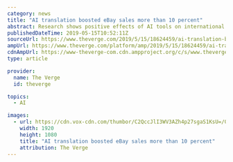 ```yaml
---
category: news
title: "AI translation boosted eBay sales more than 10 percent"
abstract: Research shows positive effects of AI tools on international trade
publishedDateTime: 2019-05-15T10:52:11Z
sourceUrl: https://www.theverge.com/2019/5/15/18624459/ai-translation-boosted-ebay-sales-more-than-10-percent
ampUrl: https://www.theverge.com/platform/amp/2019/5/15/18624459/ai-translation-boosted-ebay-sales-more-than-10-percent
cdnAmpUrl: https://www-theverge-com.cdn.ampproject.org/c/s/www.theverge.com/platform/amp/2019/5/15/18624459/ai-translation-boosted-ebay-sales-more-than-10-percent
type: article

provider:
  name: The Verge
  id: theverge

topics:
  - AI

images:
  - url: https://cdn.vox-cdn.com/thumbor/C2QccJlI3WV3AZh4p27sgaS1KsU=/0x0:640x430/920x613/filters:focal(269x164:371x266)/cdn.vox-cdn.com/uploads/chorus_image/image/63837986/ebay-redesign.0.jpg
    width: 1920
    height: 1080
    title: "AI translation boosted eBay sales more than 10 percent"
    attribution: The Verge
---
```


